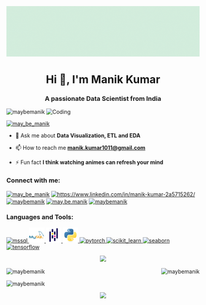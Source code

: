 ![MasterHead](https://raw.githubusercontent.com/MayBeManik/MayBeManik/main/Images/Manik%20Kumar%20(2).gif)

<h1 align="center">Hi 👋, I'm Manik Kumar</h1>
<h3 align="center">A passionate Data Scientist from India</h3>
<img align="right" alt="Coding" width="400" src="https://cdn.dribbble.com/users/1523313/screenshots/13671653/data-analysis.gif">

<p align="left"> <img src="https://komarev.com/ghpvc/?username=maybemanik&label=Profile%20views&color=0e75b6&style=flat" alt="maybemanik" /> </p>

<p align="left"> <a href="https://twitter.com/may_be_manik" target="blank"><img src="https://img.shields.io/twitter/follow/may_be_manik?logo=twitter&style=for-the-badge" alt="may_be_manik" /></a> </p>

- 💬 Ask me about **Data Visualization, ETL and EDA**

- 📫 How to reach me **manik.kumar1011@gmail.com**

- ⚡ Fun fact **I think watching animes can refresh your mind**

<h3 align="left">Connect with me:</h3>
<p align="left">
<a href="https://twitter.com/may_be_manik" target="blank"><img align="center" src="https://raw.githubusercontent.com/rahuldkjain/github-profile-readme-generator/master/src/images/icons/Social/twitter.svg" alt="may_be_manik" height="30" width="40" /></a>
<a href="https://linkedin.com/in/https://www.linkedin.com/in/manik-kumar-2a5715262/" target="blank"><img align="center" src="https://raw.githubusercontent.com/rahuldkjain/github-profile-readme-generator/master/src/images/icons/Social/linked-in-alt.svg" alt="https://www.linkedin.com/in/manik-kumar-2a5715262/" height="30" width="40" /></a>
<a href="https://kaggle.com/maybemanik" target="blank"><img align="center" src="https://raw.githubusercontent.com/rahuldkjain/github-profile-readme-generator/master/src/images/icons/Social/kaggle.svg" alt="maybemanik" height="30" width="40" /></a>
<a href="https://instagram.com/may.be.manik" target="blank"><img align="center" src="https://raw.githubusercontent.com/rahuldkjain/github-profile-readme-generator/master/src/images/icons/Social/instagram.svg" alt="may.be.manik" height="30" width="40" /></a>
<a href="https://www.hackerrank.com/maybemanik" target="blank"><img align="center" src="https://raw.githubusercontent.com/rahuldkjain/github-profile-readme-generator/master/src/images/icons/Social/hackerrank.svg" alt="maybemanik" height="30" width="40" /></a>
</p>

<h3 align="left">Languages and Tools:</h3>
<p align="left"> <a href="https://www.microsoft.com/en-us/sql-server" target="_blank" rel="noreferrer"> <img src="https://www.svgrepo.com/show/303229/microsoft-sql-server-logo.svg" alt="mssql" width="40" height="40"/> </a> <a href="https://www.mysql.com/" target="_blank" rel="noreferrer"> <img src="https://raw.githubusercontent.com/devicons/devicon/master/icons/mysql/mysql-original-wordmark.svg" alt="mysql" width="40" height="40"/> </a> <a href="https://pandas.pydata.org/" target="_blank" rel="noreferrer"> <img src="https://raw.githubusercontent.com/devicons/devicon/2ae2a900d2f041da66e950e4d48052658d850630/icons/pandas/pandas-original.svg" alt="pandas" width="40" height="40"/> </a> <a href="https://www.python.org" target="_blank" rel="noreferrer"> <img src="https://raw.githubusercontent.com/devicons/devicon/master/icons/python/python-original.svg" alt="python" width="40" height="40"/> </a> <a href="https://pytorch.org/" target="_blank" rel="noreferrer"> <img src="https://www.vectorlogo.zone/logos/pytorch/pytorch-icon.svg" alt="pytorch" width="40" height="40"/> </a> <a href="https://scikit-learn.org/" target="_blank" rel="noreferrer"> <img src="https://upload.wikimedia.org/wikipedia/commons/0/05/Scikit_learn_logo_small.svg" alt="scikit_learn" width="40" height="40"/> </a> <a href="https://seaborn.pydata.org/" target="_blank" rel="noreferrer"> <img src="https://seaborn.pydata.org/_images/logo-mark-lightbg.svg" alt="seaborn" width="40" height="40"/> </a> <a href="https://www.tensorflow.org" target="_blank" rel="noreferrer"> <img src="https://www.vectorlogo.zone/logos/tensorflow/tensorflow-icon.svg" alt="tensorflow" width="40" height="40"/> </a> </p>
<div align="center">
	<img src="https://cdn.jsdelivr.net/gh/holic-x/holic-x/assets/github-contribution-grid-snake.svg" />
	
	
</div>
<p><img align="left" src="https://github-readme-stats.vercel.app/api/top-langs?username=maybemanik&show_icons=true&locale=en&layout=compact" alt="maybemanik" /></p>

<p>&nbsp;<img align="right" src="https://github-readme-stats.vercel.app/api?username=maybemanik&show_icons=true&locale=en" alt="maybemanik" /></p>


<p><img align="center" src="https://github-readme-streak-stats.herokuapp.com/?user=maybemanik&" alt="maybemanik" /></p>

<div align="center">
	<img src="https://user-images.githubusercontent.com/22107794/139580686-887df369-edb8-4bc8-b607-4fbf6d7e4866.gif" />

